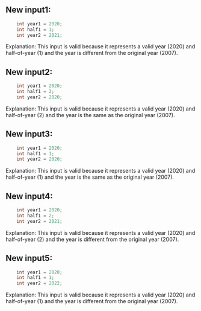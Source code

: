 ## New input1:
```java
    int year1 = 2020;
    int half1 = 1;
    int year2 = 2021;
```
Explanation: This input is valid because it represents a valid year (2020) and half-of-year (1) and the year is different from the original year (2007).

## New input2:
```java
    int year1 = 2020;
    int half1 = 2;
    int year2 = 2020;
```
Explanation: This input is valid because it represents a valid year (2020) and half-of-year (2) and the year is the same as the original year (2007).

## New input3:
```java
    int year1 = 2020;
    int half1 = 1;
    int year2 = 2020;
```
Explanation: This input is valid because it represents a valid year (2020) and half-of-year (1) and the year is the same as the original year (2007).

## New input4:
```java
    int year1 = 2020;
    int half1 = 2;
    int year2 = 2021;
```
Explanation: This input is valid because it represents a valid year (2020) and half-of-year (2) and the year is different from the original year (2007).

## New input5:
```java
    int year1 = 2020;
    int half1 = 1;
    int year2 = 2022;
```
Explanation: This input is valid because it represents a valid year (2020) and half-of-year (1) and the year is different from the original year (2007).
